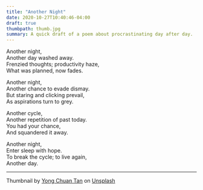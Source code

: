 ```yaml
---
title: "Another Night"
date: 2020-10-27T10:40:46-04:00
draft: true
thumbpath: thumb.jpg
summary: A quick draft of a poem about procrastinating day after day.
---
```


Another night,  
Another day washed away.  
Frenzied thoughts; productivity haze,  
What was planned, now fades.

Another night,  
Another chance to evade dismay.  
But staring and clicking prevail,  
As aspirations turn to grey.

Another cycle,  
Another repetition of past today.  
You had your chance,   
And squandered it away. 

Another night,  
Enter sleep with hope.  
To break the cycle; to live again,  
Another day. 

---

Thumbnail by [Yong Chuan Tan](https://unsplash.com/@yongchuan?utm_source=unsplash&amp;utm_medium=referral&amp;utm_content=creditCopyText) on [Unsplash](https://unsplash.com/s/photos/another-night?utm_source=unsplash&amp;utm_medium=referral&amp;utm_content=creditCopyText)